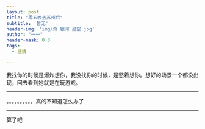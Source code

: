 ```yaml
---
layout: post
title: "周五晚去苏州后"
subtitle: '暂无'
header-img: 'img/湖 银河 星空.jpg'
author: "一一"
header-mask: 0.3
tags:
  - 感情

---
```

我找你的时候是爆炸想你，我没找你的时候，是憋着想你。想好的场景一个都没出现，回去看到她就是在玩游戏。

---
。。。。。。。。。。真的不知道怎么办了

----
算了吧
